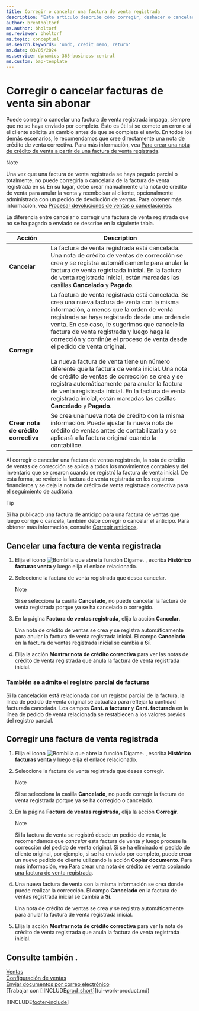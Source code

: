 ```yaml
---
title: Corregir o cancelar una factura de venta registrada
description: 'Este artículo describe cómo corregir, deshacer o cancelar una factura de venta registrada y aplicar una nota de crédito de venta.'
author: brentholtorf
ms.author: bholtorf
ms.reviewer: bholtorf
ms.topic: conceptual
ms.search.keywords: 'undo, credit memo, return'
ms.date: 03/05/2024
ms.service: dynamics-365-business-central
ms.custom: bap-template
---
```

# <a name="correct-or-cancel-unpaid-sales-invoices"></a>Corregir o cancelar facturas de venta sin abonar

Puede corregir o cancelar una factura de venta registrada impaga, siempre que no se haya enviado por completo. Esto es útil si se comete un error o si el cliente solicita un cambio antes de que se complete el envío. En todos los demás escenarios, le recomendamos que cree directamente una nota de crédito de venta correctiva. Para más información, vea [Para crear una nota de crédito de venta a partir de una factura de venta registrada](sales-how-process-sales-returns-cancellations.md#to-create-a-sales-credit-memo-from-a-posted-sales-invoice).  

> [!NOTE]  
> Una vez que una factura de venta registrada se haya pagado parcial o totalmente, no puede corregirla o cancelarla de la factura de venta registrada en sí. En su lugar, debe crear manualmente una nota de crédito de venta para anular la venta y reembolsar al cliente, opcionalmente administrada con un pedido de devolución de ventas. Para obtener más información, vea [Procesar devoluciones de ventas o cancelaciones](sales-how-process-sales-returns-cancellations.md).

La diferencia entre cancelar o corregir una factura de venta registrada que no se ha pagado o enviado se describe en la siguiente tabla.

| Acción | Description |
| --- | --- |
| **Cancelar** |La factura de venta registrada está cancelada. Una nota de crédito de ventas de corrección se crea y se registra automáticamente para anular la factura de venta registrada inicial. En la factura de venta registrada inicial, están marcadas las casillas **Cancelado** y **Pagado**. |
| **Corregir** |La factura de venta registrada está cancelada. Se crea una nueva factura de venta con la misma información, a menos que la orden de venta registrada se haya registrado desde una orden de venta. En ese caso, le sugerimos que cancele la factura de venta registrada y luego haga la corrección y continúe el proceso de venta desde el pedido de venta original. <br/><br/>La nueva factura de venta tiene un número diferente que la factura de venta inicial. Una nota de crédito de ventas de corrección se crea y se registra automáticamente para anular la factura de venta registrada inicial. En la factura de venta registrada inicial, están marcadas las casillas **Cancelado** y **Pagado**. |
|**Crear nota de crédito correctiva**|Se crea una nueva nota de crédito con la misma información. Puede ajustar la nueva nota de crédito de ventas antes de contabilizarla y se aplicará a la factura original cuando la contabilice. |

Al corregir o cancelar una factura de ventas registrada, la nota de crédito de ventas de corrección se aplica a todos los movimientos contables y del inventario que se crearon cuando se registró la factura de venta inicial. De esta forma, se revierte la factura de venta registrada en los registros financieros y se deja la nota de crédito de venta registrada correctiva para el seguimiento de auditoría.  

> [!TIP]
> Si ha publicado una factura de anticipo para una factura de ventas que luego corrige o cancela, también debe corregir o cancelar el anticipo. Para obtener más información, consulte [Corregir anticipos](finance-how-to-correct-prepayments.md).

## <a name="to-cancel-a-posted-sales-invoice"></a>Cancelar una factura de venta registrada

1. Elija el icono ![Bombilla que abre la función Dígame.](media/ui-search/search_small.png "Dígame qué desea hacer") , escriba **Histórico facturas venta** y luego elija el enlace relacionado.  
2. Seleccione la factura de venta registrada que desea cancelar.

    > [!NOTE]  
    > Si se selecciona la casilla **Cancelado**, no puede cancelar la factura de venta registrada porque ya se ha cancelado o corregido.
3. En la página **Factura de ventas registrada**, elija la acción **Cancelar**.

    Una nota de crédito de ventas se crea y se registra automáticamente para anular la factura de venta registrada inicial. El campo **Cancelado** en la factura de ventas registrada inicial se cambia a **Sí**.
4. Elija la acción **Mostrar nota de crédito correctiva** para ver las notas de crédito de venta registrada que anula la factura de venta registrada inicial.

### <a name="partial-invoice-posting-also-supported"></a>También se admite el registro parcial de facturas

Si la cancelación está relacionada con un registro parcial de la factura, la línea de pedido de venta original se actualiza para reflejar la cantidad facturada cancelada. Los campos **Cant. a facturar** y **Cant. facturada** en la línea de pedido de venta relacionada se restablecen a los valores previos del registro parcial.

## <a name="to-correct-a-posted-sales-invoice"></a>Corregir una factura de venta registrada

1. Elija el icono ![Bombilla que abre la función Dígame.](media/ui-search/search_small.png "Dígame qué desea hacer") , escriba **Histórico facturas venta** y luego elija el enlace relacionado.  
2. Seleccione la factura de venta registrada que desea corregir.

    > [!NOTE]  
    >   Si se selecciona la casilla **Cancelado**, no puede corregir la factura de venta registrada porque ya se ha corregido o cancelado.
3. En la página **Factura de ventas registrada**, elija la acción **Corregir**.  

    > [!NOTE]
    > Si la factura de venta se registró desde un pedido de venta, le recomendamos que *cancelar* esta factura de venta y luego procese la corrección del pedido de venta original. Si se ha eliminado el pedido de cliente original, por ejemplo, si se ha enviado por completo, puede crear un nuevo pedido de cliente utilizando la acción **Copiar documento**. Para más información, vea [Para crear una nota de crédito de venta copiando una factura de venta registrada](sales-how-process-sales-returns-cancellations.md#to-create-a-sales-credit-memo-by-copying-a-posted-sales-invoice).
4. Una nueva factura de venta con la misma información se crea donde puede realizar la corrección. El campo **Cancelado** en la factura de ventas registrada inicial se cambia a **Sí**.

    Una nota de crédito de ventas se crea y se registra automáticamente para anular la factura de venta registrada inicial.
5. Elija la acción **Mostrar nota de crédito correctiva** para ver la nota de crédito de venta registrada que anula la factura de venta registrada inicial.

## <a name="see-also"></a>Consulte también .

[Ventas](sales-manage-sales.md)  
[Configuración de ventas](sales-setup-sales.md)  
[Enviar documentos por correo electrónico](ui-how-send-documents-email.md)  
[Trabajar con [!INCLUDE[prod_short](includes/prod_short.md)]](ui-work-product.md)


[!INCLUDE[footer-include](includes/footer-banner.md)]
